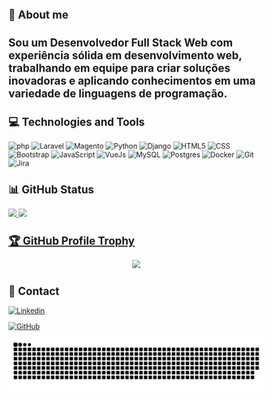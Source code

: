 <!--
<div align="left">
    <img src="example.svg" width="450" height="150" alt="css-in-readme">
</div>
-->
<!--
- 🔭 I’m currently working on ...
- 🌱 I’m currently learning ...
- 👯 I’m looking to collaborate on ...
- 🤔 I’m looking for help with ...
- 💬 Ask me about ...
- 📫 How to reach me: ...
- 😄 Pronouns: ...
- ⚡ Fun fact: ...
-->
<h2>📓 About me<h2>
<p align="left"> 
  Sou um Desenvolvedor Full Stack Web com experiência sólida em desenvolvimento web, trabalhando em equipe para criar soluções inovadoras e aplicando conhecimentos em uma variedade de linguagens de programação.<br>
</p>

<h2>💻 Technologies and Tools</h2>

![php](https://img.shields.io/badge/php-333333?style=flat&logo=Php)
![Laravel](https://img.shields.io/badge/Laravel-333333?style=flat&logo=laravel)
![Magento](https://img.shields.io/badge/Magento-333333?style=flat&logo=magento)
![Python](https://img.shields.io/badge/-Python-333333?style=flat&logo=python)
![Django](https://img.shields.io/badge/Django-333333?style=flat&logo=django&logoColor=%23009933)
![HTML5](https://img.shields.io/badge/-HTML5-333333?style=flat&logo=HTML5)
![CSS](https://img.shields.io/badge/-CSS-333333?style=flat&logo=CSS3&logoColor=1572B6)
![Bootstrap](https://img.shields.io/badge/-Bootstrap-333333?style=flat&logo=bootstrap)
![JavaScript](https://img.shields.io/badge/-JavaScript-333333?style=flat&logo=javascript)
![VueJs](https://img.shields.io/badge/-VueJs-333333?style=flat&logo=vuedotjs)
![MySQL](https://img.shields.io/badge/-MySQL-333333?style=flat&logo=mysql)
![Postgres](https://img.shields.io/badge/-Postgres-333333?style=flat&logo=postgresql)
![Docker](https://img.shields.io/badge/-Docker-333333?style=flat&logo=docker)
![Git](https://img.shields.io/badge/GitFlow-333333?style=flat&logo=git)
![Jira](https://img.shields.io/badge/Jira-333333?style=flat&logo=jira&logoColor=blue)




<h2>📊 GitHub Status</h2>

 <div>
  <a href="https://github.com/rogergl">
  <img height="150em" src="https://github-readme-stats.vercel.app/api?username=rogergl&show_icons=true&theme=tokyonight&include_all_commits=true&count_private=true"/>
  <img height="150em" src="https://github-readme-stats.vercel.app/api/top-langs/?username=rogergl&layout=compact&langs_count=7&theme=tokyonight"/>
</div>

<h2>🏆 GitHub Profile Trophy</h2>

<p align="center">
  <a
    href="https://github.com/ryo-ma/github-profile-trophy"
    title="repositório de troféus"
  >
    <img
      width="800"
      src="https://github-profile-trophy.vercel.app/?username=rogergl&column=8&theme=darkhub&no-frame=true&no-bg=true"
    />
  </a>
</p>
<!--
<div style="display: inline_block"><br>
  <img align="center" alt="Rogi-Js" height="40" width="50" src="https://raw.githubusercontent.com/devicons/devicon/master/icons/javascript/javascript-plain.svg">
  <img align="center" alt="Rogi-HTML" height="40" width="50" src="https://raw.githubusercontent.com/devicons/devicon/master/icons/html5/html5-original.svg">
  <img align="center" alt="Rogi-CSS" height="40" width="50" src="https://raw.githubusercontent.com/devicons/devicon/master/icons/css3/css3-original.svg">
  <img align="center" alt="Rogi-PHP" height="40" width="50" src="https://cdn.jsdelivr.net/gh/devicons/devicon/icons/php/php-original.svg">
  <img align="center" alt="Rogi-Jquery" height="40" width="50" src="https://cdn.jsdelivr.net/gh/devicons/devicon/icons/jquery/jquery-original-wordmark.svg">
  <img align="center" alt="Rogi-Git" height="40" width="50" src="https://cdn.jsdelivr.net/gh/devicons/devicon/icons/git/git-original.svg">
  <img align="center" alt="Rogi-MySQL" height="40" width="50" src="https://cdn.jsdelivr.net/gh/devicons/devicon/icons/mysql/mysql-original.svg">
  <img align="center" alt="Rogi-Laravel" height="40" width="50" src="https://cdn.jsdelivr.net/gh/devicons/devicon/icons/laravel/laravel-plain.svg">
  <img align="center" alt="Rogi-Vue" height="40" width="50" src="https://cdn.jsdelivr.net/gh/devicons/devicon/icons/vuejs/vuejs-original.svg">
  <img align="right" alt="Rogi-cat" src="https://cdn.discordapp.com/attachments/770742898328338502/943999803568836610/bongo-cat-codes.gif">
</div>
 -->
<h2>📩 Contact</h2>

[![Linkedin](https://img.shields.io/badge/-LinkedIn-blue?style=flat-square&logo=Linkedin&logoColor=white&link=https://www.linkedin.com/in/rogerguimalopez/)](https://www.linkedin.com/in/rogerguimalopez/)
<!--[![Gmail Badge](https://img.shields.io/badge/-Mail-%23ff0000?style=flat-square&logo=Gmail&logoColor=white&link=mailto:rogerguima.lopez@gmail.com)](mailto:rogerguima.lopez@gmail.com)-->
[![GitHub](https://img.shields.io/github/followers/rogergl?label=follow&style=social)](https://github.com/RogerGL)
<!--
<div>
  <a href="https://www.instagram.com/rogi.exe/?hl=pt-br" target="_blank"><img src="https://img.shields.io/badge/-Instagram-%23E4405F?style=for-the-badge&logo=instagram&logoColor=white" target="_blank"></a>
 	<a href="https://www.twitch.tv/dommyz" target="_blank"><img src="https://img.shields.io/badge/Twitch-9146FF?style=for-the-badge&logo=twitch&logoColor=white" target="_blank"></a>
</a>
  <a href="https://www.linkedin.com/in/roger-guimar%C3%A3es-575619195" target="_blank"><img src="https://img.shields.io/badge/-LinkedIn-%230077B5?style=for-the-badge&logo=linkedin&logoColor=white" target="_blank">
 </a>
 -->


![Snake animation](https://github.com/RogerGL/RogerGL/blob/output/github-contribution-grid-snake.svg)
<!--[![readme](https://github-readme-stats.vercel.app/api/pin/?username=rogergl&repo=rogergl$theme=react)](https://github.com/rogergl/RogerGL) -->
</div>
